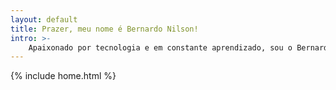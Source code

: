 ```yaml
---
layout: default
title: Prazer, meu nome é Bernardo Nilson!
intro: >-
    Apaixonado por tecnologia e em constante aprendizado, sou o Bernardo, um estudante de Ciência da Computação com interesse nas áreas de Software Engineering e Ciência de Dados. Dedicação e entusiasmo definem minha jornada na área. Quer saber mais sobre mim? Me acompanhe!
---
```


{% include home.html %}